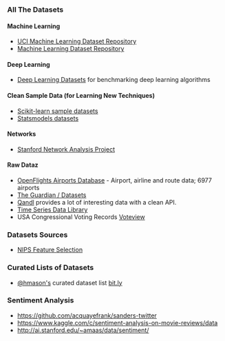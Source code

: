 ### All The Datasets

#### Machine Learning

* [UCI Machine Learning Dataset Repository](https://archive.ics.uci.edu/ml/datasets.html)
* [Machine Learning Dataset Repository](http://mldata.org/)

#### Deep Learning

* [Deep Learning Datasets](http://deeplearning.net/datasets/) for benchmarking deep learning algorithms

#### Clean Sample Data (for Learning New Techniques)

* [Scikit-learn sample datasets](http://scikit-learn.org/stable/datasets/index.html)
* [Statsmodels datasets](http://statsmodels.sourceforge.net/devel/datasets/index.html)


#### Networks
* [Stanford Network Analysis Project](https://snap.stanford.edu/)

#### Raw Dataz

* [OpenFlights Airports Database](http://openflights.org/data.html) - Airport, airline and route data; 6977 airports
* [The Guardian / Datasets](http://www.theguardian.com/news/datablog/interactive/2013/jan/14/all-our-datasets-index)
* [Qandl](http://www.quandl.com) provides a lot of interesting data with a clean API.
* [Time Series Data Library](http://datamarket.com/data/list/?q=provider:tsdl)
* USA Congressional Voting Records [Voteview](http://voteview.org/downloads.asp)

### Datasets Sources

* [NIPS Feature Selection](http://www.nipsfsc.ecs.soton.ac.uk/datasets/)

### Curated Lists of Datasets

* [@hmason's](https://twitter.com/hmason) curated dataset list [bit.ly](https://bitly.com/bundles/hmason/1)

### Sentiment Analysis
* https://github.com/acquayefrank/sanders-twitter
* https://www.kaggle.com/c/sentiment-analysis-on-movie-reviews/data
* http://ai.stanford.edu/~amaas/data/sentiment/
